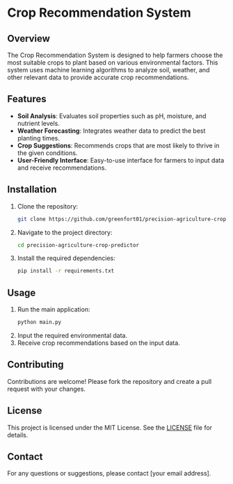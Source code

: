 # Crop Recommendation System

## Overview
The Crop Recommendation System is designed to help farmers choose the most suitable crops to plant based on various environmental factors. This system uses machine learning algorithms to analyze soil, weather, and other relevant data to provide accurate crop recommendations.

## Features
- **Soil Analysis**: Evaluates soil properties such as pH, moisture, and nutrient levels.
- **Weather Forecasting**: Integrates weather data to predict the best planting times.
- **Crop Suggestions**: Recommends crops that are most likely to thrive in the given conditions.
- **User-Friendly Interface**: Easy-to-use interface for farmers to input data and receive recommendations.

## Installation
1. Clone the repository:
    ```bash
    git clone https://github.com/greenfort01/precision-agriculture-crop-predictor.git
    ```
2. Navigate to the project directory:
    ```bash
    cd precision-agriculture-crop-predictor

    ```
3. Install the required dependencies:
    ```bash
    pip install -r requirements.txt
    ```

## Usage
1. Run the main application:
    ```bash
    python main.py
    ```
2. Input the required environmental data.
3. Receive crop recommendations based on the input data.

## Contributing
Contributions are welcome! Please fork the repository and create a pull request with your changes.

## License
This project is licensed under the MIT License. See the [LICENSE](LICENSE) file for details.

## Contact
For any questions or suggestions, please contact [your email address].
